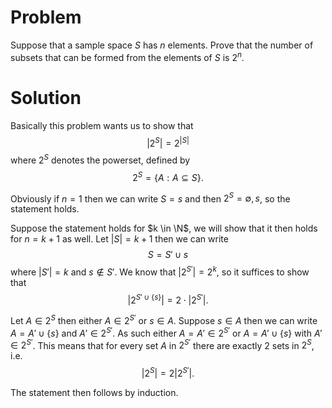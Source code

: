 # Problem
Suppose that a sample space $S$ has $n$ elements. Prove that the number of subsets that can be formed from the elements of $S$ is $2^n$.

# Solution
Basically this problem wants us to show that
$$
\left| 2^S \right| = 2^{|S|}
$$
where $2^S$ denotes the powerset, defined by
$$
2^S = \{A : A \subseteq S\}.
$$

Obviously if $n = 1$ then we can write $S = {s}$ and then $2^S = {\emptyset, {s}}$, so the statement holds.

Suppose the statement holds for $k \in \N$, we will show that it then holds for $n = k + 1$ as well. Let $|S| = k + 1$ then we can write
$$
S = S' \cup {s}
$$
where $|S'| = k$ and $s \notin S'$. We know that $\left|2^{S'}\right| = 2^k$, so it suffices to show that
$$
\left|2^{S' \cup \{s\}}\right| = 2 \cdot \left|2^{S'}\right|.
$$

Let $A \in 2^{S}$ then either $A \in 2^{S'}$ or $s \in A$. Suppose $s \in A$ then we can write $A = A' \cup \{s\}$ and $A' \in 2^{S'}$. As such either $A = A' \in 2^{S'}$ or $A = A' \cup \{s\}$ with $A' \in 2^{S'}$. This means that for every set $A$ in $2^{S'}$ there are exactly 2 sets in $2^{S}$, i.e.
$$
\left|2^{S}\right| = 2 \left| 2^{S'}\right|.
$$

The statement then follows by induction.